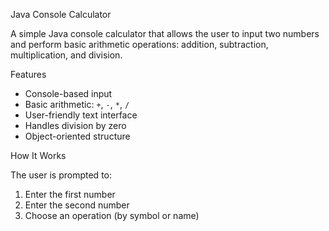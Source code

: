 Java Console Calculator

 A simple Java console calculator that allows the user to input two numbers and perform basic arithmetic operations: addition, subtraction, multiplication, and division.

Features

- Console-based input
- Basic arithmetic: `+`, `-`, `*`, `/`
- User-friendly text interface
- Handles division by zero
- Object-oriented structure

How It Works

The user is prompted to:

1. Enter the first number
2. Enter the second number
3. Choose an operation (by symbol or name)

